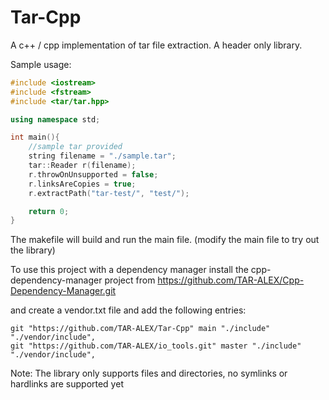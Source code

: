 # Tar-Cpp

A c++ / cpp implementation of tar file extraction. A header only library.

Sample usage:


```c++
#include <iostream>
#include <fstream>
#include <tar/tar.hpp>

using namespace std;

int main(){
    //sample tar provided
    string filename = "./sample.tar";
    tar::Reader r(filename);
    r.throwOnUnsupported = false;
    r.linksAreCopies = true;
    r.extractPath("tar-test/", "test/");

    return 0;
}
```

The makefile will build and run the main file. (modify the main file to try out the library)


To use this project with a dependency manager install the cpp-dependency-manager project from https://github.com/TAR-ALEX/Cpp-Dependency-Manager.git

and create a vendor.txt file and add the following entries:

```
git "https://github.com/TAR-ALEX/Tar-Cpp" main "./include" "./vendor/include",
git "https://github.com/TAR-ALEX/io_tools.git" master "./include" "./vendor/include",

```

Note: The library only supports files and directories, no symlinks or hardlinks are supported yet
